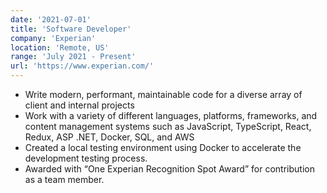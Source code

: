 ```yaml
---
date: '2021-07-01'
title: 'Software Developer'
company: 'Experian'
location: 'Remote, US'
range: 'July 2021 - Present'
url: 'https://www.experian.com/'
---
```


- Write modern, performant, maintainable code for a diverse array of client and internal projects
- Work with a variety of different languages, platforms, frameworks, and content management systems such as JavaScript, TypeScript, React, Redux, ASP .NET, Docker, SQL, and AWS
- Created a local testing environment using Docker to accelerate the development testing process.
- Awarded with “One Experian Recognition Spot Award” for contribution as a team member.
